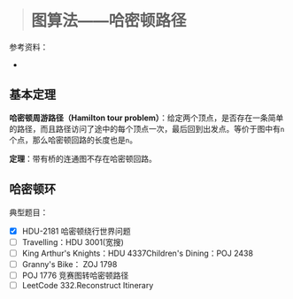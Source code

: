 > # 图算法——哈密顿路径

参考资料：

* 



## 基本定理

**哈密顿周游路径（Hamilton tour problem）**：给定两个顶点，是否存在一条简单的路径，而且路径访问了途中的每个顶点一次，最后回到出发点。等价于图中有`n`个点，那么哈密顿回路的长度也是`n`。

**定理**：带有桥的连通图不存在哈密顿回路。







## 哈密顿环











典型题目：

- [x] HDU-2181 哈密顿绕行世界问题
- [ ] Travelling：HDU 3001(宽搜)
- [ ] King Arthur's Knights：HDU 4337Children's Dining：POJ 2438
- [ ] Granny's Bike： ZOJ 1798
- [ ] POJ 1776 竞赛图转哈密顿路径
- [ ] LeetCode 332.Reconstruct Itinerary
